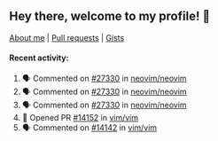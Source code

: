 ## Hey there, welcome to my profile! 👋

[About me](https://seandewar.github.io/)
 | [Pull requests](https://github.com/search?p=1&q=author%3Aseandewar+is%3Apr)
 | [Gists](https://gist.github.com/seandewar)

#### Recent activity:

<!--START_SECTION:activity-->
1. 🗣 Commented on [#27330](https://github.com/neovim/neovim/pull/27330#issuecomment-1986991481) in [neovim/neovim](https://github.com/neovim/neovim)
2. 🗣 Commented on [#27330](https://github.com/neovim/neovim/pull/27330#issuecomment-1986911437) in [neovim/neovim](https://github.com/neovim/neovim)
3. 🗣 Commented on [#27330](https://github.com/neovim/neovim/pull/27330#issuecomment-1986556961) in [neovim/neovim](https://github.com/neovim/neovim)
4. 💪 Opened PR [#14152](https://github.com/vim/vim/pull/14152) in [vim/vim](https://github.com/vim/vim)
5. 🗣 Commented on [#14142](https://github.com/vim/vim/pull/14142#issuecomment-1980737295) in [vim/vim](https://github.com/vim/vim)
<!--END_SECTION:activity-->
